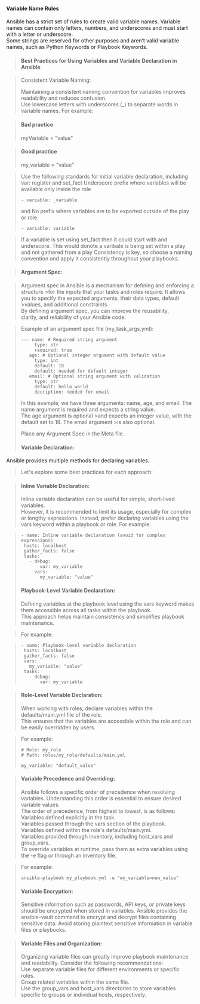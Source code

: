#### Variable Name Rules

Ansible has a strict set of rules to create valid variable names. Variable names can contain only letters, numbers, and underscores and must start with a letter or underscore.   
Some strings are reserved for other purposes and aren’t valid variable names, such as Python Keywords or Playbook Keywords.  

>#### Best Practices for Using Variables and Variable Declaration in Ansible  

>Consistent Variable Naming:
>  
>Maintaining a consistent naming convention for variables improves readability and reduces confusion.   
>Use lowercase letters with underscores (_) to separate words in variable names. For example:  

>#### Bad practice
>myVariable = "value"

>#### Good practice
>my_variable = "value"

>Use the following standards for initial variable declaration, 
>including var: register and set_fact
>Underscore prefix where variables will be available only inside the role
>
>```
>- variable: _variable
>```
>and No prefix where variables are to be exported outside of the play or role.
>
>```
>- variable: variable
>```

>If a variable is set using set_fact then it could start with and underscore.
>This would donote a varibale is being set within a play and not gathered from a play
>Consistency is key, so choose a naming convention and apply it consistently throughout your playbooks.  

>#### Argument Spec: 

>Argument spec in Ansible is a mechanism for defining and enforcing a structure >for the inputs that your tasks and roles require. 
>It allows you to specify the expected arguments, their data types, default   >values, and additional constraints.   
>By defining argument spec, you can improve the reusability,   
>clarity, and reliability of your Ansible code.  

>Example of an argument spec file (my_task_args.yml):
>
>```
>--- name: # Required string argument   
>      type: str   
>      required: true   
>    age: # Optional integer argument with default value 
>      type: int 
>      default: 18 
>      default: needed for default integer
>    email: # Optional string argument with validation 
>      type: str 
>      default: hello_world
>      decription: needed for email 
>```
>In this example, we have three arguments: name, age, and email. The name argument is required and expects a string value.  
>The age argument is optional >and expects an integer value, with the default set to 18. The email argument >is also optional.   
>
> Place any Argument Spec in the Meta file.  
>#### Variable Declaration:    
Ansible provides multiple methods for declaring variables.   
>Let's explore some best practices for each approach:  

>#### Inline Variable Declaration:
>Inline variable declaration can be useful for simple, short-lived variables.   
>However, it is recommended to limit its usage, especially for complex or lengthy expressions. Instead, prefer declaring variables using the vars keyword within a playbook or role. For example:  

>```
>- name: Inline variable declaration (avoid for complex expressions)
>  hosts: localhost
>  gather_facts: false
>  tasks:
>    - debug:
>        var: my_variable
>      vars:
>        my_variable: "value"
>```
>  
>#### Playbook-Level Variable Declaration:
>
>Defining variables at the playbook level using the vars keyword makes them accessible across all tasks within the playbook.  
>This approach helps maintain consistency and simplifies playbook maintenance.  

>For example:  

>```
>- name: Playbook-level variable declaration
>  hosts: localhost
>  gather_facts: false
>  vars:
>    my_variable: "value"
>  tasks:
>    - debug:
>        var: my_variable
>```

>#### Role-Level Variable Declaration:  
>When working with roles, declare variables within the defaults/main.yml file of the role.  
>This ensures that the variables are accessible within the role and can be easily overridden by users.   

>For example:
>  
>```
># Role: my_role
># Path: roles/my_role/defaults/main.yml
>
>my_variable: "default_value"
>```

>#### Variable Precedence and Overriding:  
>Ansible follows a specific order of precedence when resolving variables. Understanding this order is essential to ensure desired variable values.  
>The order of precedence, from highest to lowest, is as follows:     
>Variables defined explicitly in the task.    
>Variables passed through the vars section of the playbook.  
>Variables defined within the role's defaults/main.yml.  
>Variables provided through inventory, including host_vars and group_vars.  
>To override variables at runtime, pass them as extra variables using the -e flag or through an inventory file.   

>For example:
>```
>ansible-playbook my_playbook.yml -e "my_variable=new_value"  
>```
>  
>#### Variable Encryption:
>Sensitive information such as passwords, API keys, or private keys should be encrypted when stored in variables. 
>Ansible provides the ansible-vault command to encrypt and decrypt files containing sensitive data. Avoid storing plaintext sensitive information in variable files or playbooks.  
  
>#### Variable Files and Organization:  
>Organizing variable files can greatly improve playbook maintenance and readability. Consider the following recommendations:  
>Use separate variable files for different environments or specific roles.  
>Group related variables within the same file.  
>Use the group_vars and host_vars directories to store variables specific to groups or individual hosts, respectively.  
